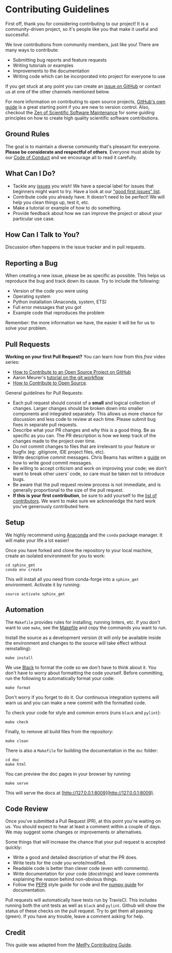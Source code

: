 # Contributing Guidelines

First off, thank you for considering contributing to our project! It is a
community-driven project, so it's people like you that make it useful and successful.

We love contributions from community members, just like you!
There are many ways to contribute:

* Submitting bug reports and feature requests
* Writing tutorials or examples
* Improvements to the documentation
* Writing code which can be incorporated into project for everyone to use

If you get stuck at any point you can create an [issue on
GitHub](https://github.com/GenericMappingTools/sphinx_gmt/issues) or contact us at one
of the other channels mentioned below.

For more information on contributing to open source projects,
[GitHub's own guide](https://guides.github.com/activities/contributing-to-open-source/)
is a great starting point if you are new to version control.
Also, checkout the
[Zen of Scientific Software Maintenance](https://jrleeman.github.io/ScientificSoftwareMaintenance/)
for some guiding principles on how to create high quality scientific software contributions.


## Ground Rules

The goal is to maintain a diverse community that's pleasant for everyone.
**Please be considerate and respectful of others**.
Everyone must abide by our [Code of Conduct](CODE_OF_CONDUCT.md) and we
encourage all to read it carefully.


## What Can I Do?

* Tackle any [issues](https://github.com/GenericMappingTools/sphinx_gmt/issues)
  you wish! We have a special label for issues that beginners might want to
  try. Have a look at our
  ["good first issues" list](https://github.com/GenericMappingTools/sphinx_gmt/issues?q=is%3Aissue+is%3Aopen+label%3A%22good+first+issue%22).
* Contribute code you already have. It doesn’t need to be perfect! We will help
  you clean things up, test it, etc.
* Make a tutorial or example of how to do something.
* Provide feedback about how we can improve the project or about your
  particular use case.


## How Can I Talk to You?

Discussion often happens in the issue tracker and in pull requests.


## Reporting a Bug

When creating a new issue, please be as specific as possible.
This helps us reproduce the bug and track down its cause.
Try to include the following:

* Version of the code you were using
* Operating system
* Python installation (Anaconda, system, ETS)
* Full error messages that you got
* Example code that reproduces the problem

Remember: the more information we have, the easier it will be for us to solve
your problem.


## Pull Requests

**Working on your first Pull Request?**
You can learn how from this *free* video series:

* [How to Contribute to an Open Source Project on GitHub](https://egghead.io/courses/how-to-contribute-to-an-open-source-project-on-github)
* Aaron Meurer's [tutorial on the git workflow](http://www.asmeurer.com/git-workflow/)
* [How to Contribute to Open Source](https://opensource.guide/how-to-contribute/).

General guidelines for Pull Requests:

* Each pull request should consist of a **small** and logical collection of
  changes.
  Larger changes should be broken down into smaller components and integrated
  separately.
  This allows us more chance for discussion and less code to review at each
  time.
  Please submit bug fixes in separate pull requests.
* Describe what your PR changes and why this is a good thing. Be as specific as
  you can. The PR description is how we keep track of the changes made to the
  project over time.
* Do not commit changes to files that are irrelevant to your feature or bugfix
  (eg: .gitignore, IDE project files, etc).
* Write descriptive commit messages.  Chris Beams has written a
  [guide](https://chris.beams.io/posts/git-commit/) on how to write good commit
  messages.
* Be willing to accept criticism and work on improving your code; we don't want
  to break other users' code, so care must be taken not to introduce bugs.
* Be aware that the pull request review process is not immediate, and is
  generally proportional to the size of the pull request.
* **If this is your first contribution**, be sure to add yourself to the
  [list of contributors](AUTHORS.md). We want to make sure we acknowledge the
  hard work you've generously contributed here.


## Setup

We highly recommend using
[Anaconda](https://www.anaconda.com/download/)
and the `conda` package manager.
It will make your life a lot easier!

Once you have forked and clone the repository to your local machine,
create an isolated environment for you to work:

    cd sphinx_gmt
    conda env create

This will install all you need from conda-forge into a `sphinx_gmt`
environment.
Activate it by running:

    source activate sphinx_gmt


## Automation

The `Makefile` provides rules for installing, running linters, etc.
If you don't want to use `make`, see the [Makefile](Makefile) and copy the
commands you want to run.

Install the source as a development version (it will only be available
inside the environment and changes to the source will take effect without
reinstalling):

    make install

We use [Black](https://github.com/ambv/black) to format the code so we don't have to
think about it. You don't have to worry about formatting the code yourself. Before
committing, run the following to automatically format your code:

    make format

Don't worry if you forget to do it. Our continuous integration systems will warn us and
you can make a new commit with the formatted code.

To check your code for style and common errors (runs `black` and `pylint`):

    make check

Finally, to remove all build files from the repository:

    make clean

There is also a `Makefile` for building the documentation in the `doc` folder:

    cd doc
    make html

You can preview the doc pages in your browser by running:

    make serve

This will serve the docs at [http://127.0.0.1:8009](http://127.0.0.1:8009).


## Code Review

Once you've submitted a Pull Request (PR), at this point you're waiting on us.
You should expect to hear at least a comment within a couple of days.
We may suggest some changes or improvements or alternatives.

Some things that will increase the chance that your pull request is accepted
quickly:

* Write a good and detailed description of what the PR does.
* Write tests for the code you wrote/modified.
* Readable code is better than clever code (even with comments).
* Write documentation for your code (docstrings) and leave comments explaining
  the *reason* behind non-obvious things.
* Follow the [PEP8](http://pep8.org) style guide for code and the [numpy
  guide](https://github.com/numpy/numpy/blob/master/doc/HOWTO_DOCUMENT.rst.txt)
  for documentation.

Pull requests will automatically have tests run by TravisCI.
This includes running both the unit tests as well as `black` and `pylint`.
Github will show the status of these checks on the pull request.
Try to get them all passing (green).
If you have any trouble, leave a comment asking for help.


## Credit

This guide was adapted from the [MetPy Contributing
Guide](https://github.com/Unidata/MetPy/blob/master/CONTRIBUTING.md).
